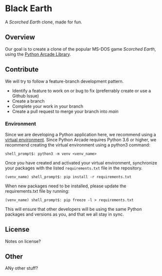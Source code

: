 # Black Earth
A _Scorched Earth_ clone, made for fun.

## Overview

Our goal is to create a clone of the popular MS-DOS game _Scorched Earth_, using the [Python Arcade Library](https://arcade.academy/index.html).
## Contribute

We will try to follow a feature-branch development pattern.

- Identify a feature to work on or bug to fix (preferrably create or use a Github Issue)
- Create a branch
- Complete your work in your branch
- Create a pull request to merge your branch into _main_

### Environment

Since we are developing a Python application here, we recommend using a [virtual environment](https://docs.python.org/3/tutorial/venv.html). Since Python Arcade requires Python 3.6 or higher, we recommend creating the virtual environment using a python3 command:

```
shell_prompt$: python3 -m venv <venv_name>
```

Once you have created and activated your virtual environment, synchronize your packages with the listed `requirements.txt` file in the repository.


```
(venv_name) shell_prompt$: pip install -r requirements.txt
```

When new packages need to be installed, please update the requirements.txt file by running:

```
(venv_name) shell_prompt$: pip freeze -l > requirements.txt
```

This will ensure that other developers will be using the same Python packages and versions as you, and that we all stay in sync.
## License

Notes on license?

## Other

ANy other stuff?
